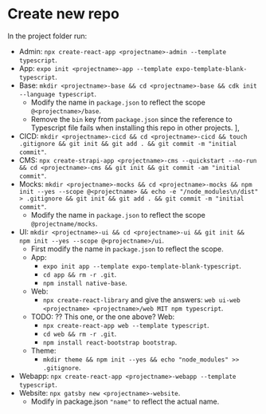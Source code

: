 # Create new repo

In the project folder run:
- Admin: `npx create-react-app <projectname>-admin --template typescript`.
- App: `expo init <projectname>-app --template expo-template-blank-typescript`.
- Base: `mkdir <projectname>-base && cd <projectname>-base && cdk init --language typescript`.
    - Modify the name in `package.json` to reflect the scope `@<projectname>/base`.
    - Remove the `bin` key from `package.json` since the reference to Typescript file fails when installing this repo in other projects.
  ],
- CICD: `mkdir <projectname>-cicd && cd <projectname>-cicd && touch .gitignore && git init && git add . && git commit -m "initial commit"`.
- CMS: `npx create-strapi-app <projectname>-cms --quickstart --no-run && cd <projectname>-cms && git init && git commit -am "initial commit"`.
- Mocks: `mkdir <projectname>-mocks && cd <projectname>-mocks && npm init --yes --scope @<projectname> && echo -e "/node_modules\n/dist" > .gitignore && git init && git add . && git commit -m "initial commit"`.
    - Modify the name in `package.json` to reflect the scope `@projectname/mocks`.
- UI: `mkdir <projectname>-ui && cd <projectname>-ui && git init && npm init --yes --scope @<projectname>/ui`.
    - First modify the name in `package.json` to reflect the scope.
    - App:
        - `expo init app --template expo-template-blank-typescript`.
        - `cd app && rm -r .git`.
        - `npm install native-base`.
    - Web:
        - `npx create-react-library` and give the answers: `web ui-web <projectname> <projectname>/web MIT npm typescript`.
    - TODO: ?? This one, or the one above? Web:
        - `npx create-react-app web --template typescript`.
        - `cd web && rm -r .git`.
        - `npm install react-bootstrap bootstrap`.
    - Theme: 
        - `mkdir theme && npm init --yes && echo "node_modules" >> .gitignore`.
- Webapp: `npx create-react-app <projectname>-webapp --template typescript`.
- Website: `npx gatsby new <projectname>-website`.
    - Modify in package.json `"name"` to reflect the actual name.

